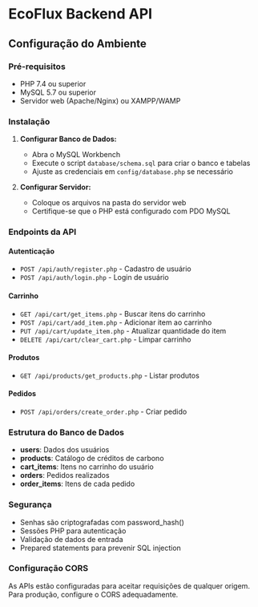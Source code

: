 # EcoFlux Backend API

## Configuração do Ambiente

### Pré-requisitos
- PHP 7.4 ou superior
- MySQL 5.7 ou superior
- Servidor web (Apache/Nginx) ou XAMPP/WAMP

### Instalação

1. **Configurar Banco de Dados:**
   - Abra o MySQL Workbench
   - Execute o script `database/schema.sql` para criar o banco e tabelas
   - Ajuste as credenciais em `config/database.php` se necessário

2. **Configurar Servidor:**
   - Coloque os arquivos na pasta do servidor web
   - Certifique-se que o PHP está configurado com PDO MySQL

### Endpoints da API

#### Autenticação
- `POST /api/auth/register.php` - Cadastro de usuário
- `POST /api/auth/login.php` - Login de usuário

#### Carrinho
- `GET /api/cart/get_items.php` - Buscar itens do carrinho
- `POST /api/cart/add_item.php` - Adicionar item ao carrinho
- `PUT /api/cart/update_item.php` - Atualizar quantidade do item
- `DELETE /api/cart/clear_cart.php` - Limpar carrinho

#### Produtos
- `GET /api/products/get_products.php` - Listar produtos

#### Pedidos
- `POST /api/orders/create_order.php` - Criar pedido

### Estrutura do Banco de Dados

- **users**: Dados dos usuários
- **products**: Catálogo de créditos de carbono
- **cart_items**: Itens no carrinho do usuário
- **orders**: Pedidos realizados
- **order_items**: Itens de cada pedido

### Segurança

- Senhas são criptografadas com password_hash()
- Sessões PHP para autenticação
- Validação de dados de entrada
- Prepared statements para prevenir SQL injection

### Configuração CORS

As APIs estão configuradas para aceitar requisições de qualquer origem.
Para produção, configure o CORS adequadamente.
